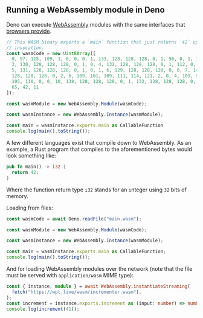 ## Running a WebAssembly module in Deno

Deno can execute [WebAssembly](https://webassembly.org/) modules with the same
interfaces that
[browsers provide](https://developer.mozilla.org/en-US/docs/WebAssembly).

<!-- deno-fmt-ignore -->

```ts
// This WASM binary exports a `main` function that just returns `42` upon
// invocation.
const wasmCode = new Uint8Array([
  0, 97, 115, 109, 1, 0, 0, 0, 1, 133, 128, 128, 128, 0, 1, 96, 0, 1, 127,
  3, 130, 128, 128, 128, 0, 1, 0, 4, 132, 128, 128, 128, 0, 1, 112, 0, 0,
  5, 131, 128, 128, 128, 0, 1, 0, 1, 6, 129, 128, 128, 128, 0, 0, 7, 145,
  128, 128, 128, 0, 2, 6, 109, 101, 109, 111, 114, 121, 2, 0, 4, 109, 97,
  105, 110, 0, 0, 10, 138, 128, 128, 128, 0, 1, 132, 128, 128, 128, 0, 0,
  65, 42, 11
]);

const wasmModule = new WebAssembly.Module(wasmCode);

const wasmInstance = new WebAssembly.Instance(wasmModule);

const main = wasmInstance.exports.main as CallableFunction
console.log(main().toString());
```

A few different languages exist that compile down to WebAssembly. As an example, a Rust program that compiles to the aforementioned bytes would look something like:
```rust
pub fn main() -> i32 {
  return 42;
}
```
Where the function return type `i32` stands for an `i`nteger using `32` bits of memory.


Loading from files:

```ts
const wasmCode = await Deno.readFile("main.wasm");

const wasmModule = new WebAssembly.Module(wasmCode);

const wasmInstance = new WebAssembly.Instance(wasmModule);

const main = wasmInstance.exports.main as CallableFunction;
console.log(main().toString());
```

And for loading WebAssembly modules over the network (note that the file must be
served with `application/wasm` MIME type):

```ts
const { instance, module } = await WebAssembly.instantiateStreaming(
  fetch("https://wpt.live/wasm/incrementer.wasm"),
);
const increment = instance.exports.increment as (input: number) => number;
console.log(increment(41));
```
